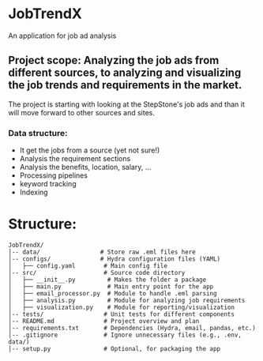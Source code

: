 # JobTrendX
An application for job ad analysis

## Project scope: Analyzing the job ads from different sources, to analyzing and visualizing the job trends and requirements in the market.
The project is starting with looking at the StepStone's job ads and than it will move forward to other sources and sites.


### Data structure:
* It get the jobs from a source (yet not sure!)
* Analysis the requirement sections
* Analysis the benefits, location, salary, ...
* Processing pipelines
* keyword tracking
* Indexing

# Structure:
    JobTrendX/
    │-- data/                 # Store raw .eml files here
    │-- configs/              # Hydra configuration files (YAML)
    │   ├── config.yaml        # Main config file
    │-- src/                   # Source code directory
    │   ├── __init__.py         # Makes the folder a package
    │   ├── main.py             # Main entry point for the app
    │   ├── email_processor.py  # Module to handle .eml parsing
    │   ├── analysis.py         # Module for analyzing job requirements
    │   ├── visualization.py    # Module for reporting/visualization
    │-- tests/                 # Unit tests for different components
    │-- README.md              # Project overview and plan
    │-- requirements.txt       # Dependencies (Hydra, email, pandas, etc.)
    │-- .gitignore             # Ignore unnecessary files (e.g., .env, data/)
    │-- setup.py               # Optional, for packaging the app
